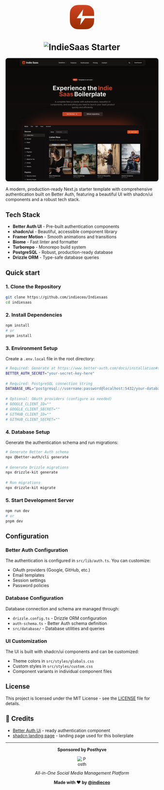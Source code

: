 <div align="center">
  <img src="public/logo.svg" alt="IndieSaas Starter Logo" width="80" height="80">
  <h1>
    <picture>
      <img src="https://readme-typing-svg.demolab.com?font=Poppins&weight=600&size=42&duration=1&pause=1000&color=D14424&center=true&vCenter=true&width=435&lines=IndieSaas+Starter" alt="IndieSaas Starter" />
    </picture>
  </h1>
</div>


<div align="center">
  <img src="public/demo-img.jpg" alt="IndieSaas Starter Demo" width="800" style="border-radius: 8px; box-shadow: 0 4px 6px -1px rgba(0, 0, 0, 0.1);">
</div>


A modern, production-ready Next.js starter template with comprehensive authentication built on Better Auth, featuring a beautiful UI with shadcn/ui components and a robust tech stack.

## Tech Stack

- **Better Auth UI** - Pre-built authentication components
- **shadcn/ui** - Beautiful, accessible component library
- **Framer Motion** - Smooth animations and transitions
- **Biome** - Fast linter and formatter
- **Turborepo** - Monorepo build system
- **PostgreSQL** - Robust, production-ready database
- **Drizzle ORM** - Type-safe database queries


##  Quick start

### 1. Clone the Repository
```bash
git clone https://github.com/indieceo/Indiesaas
cd indiesaas
```

### 2. Install Dependencies
```bash
npm install
# or
pnpm install
```

### 3. Environment Setup
Create a `.env.local` file in the root directory:

```bash
# Required: Generate at https://www.better-auth.com/docs/installation#set-environment-variables
BETTER_AUTH_SECRET="your-secret-key-here"

# Required: PostgreSQL connection string
DATABASE_URL="postgresql://username:password@localhost:5432/your-database"

# Optional: OAuth providers (configure as needed)
# GOOGLE_CLIENT_ID=""
# GOOGLE_CLIENT_SECRET=""
# GITHUB_CLIENT_ID=""
# GITHUB_CLIENT_SECRET=""
```

### 4. Database Setup
Generate the authentication schema and run migrations:

```bash
# Generate Better Auth schema
npx @better-auth/cli generate

# Generate Drizzle migrations
npx drizzle-kit generate

# Run migrations
npx drizzle-kit migrate
```

### 5. Start Development Server
```bash
npm run dev
# or
pnpm dev
```

##  Configuration

### Better Auth Configuration
The authentication is configured in `src/lib/auth.ts`. You can customize:
- OAuth providers (Google, GitHub, etc.)
- Email templates
- Session settings
- Password policies

### Database Configuration
Database connection and schema are managed through:
- `drizzle.config.ts` - Drizzle ORM configuration
- `auth-schema.ts` - Better Auth schema definition
- `src/database/` - Database utilities and queries

### UI Customization
The UI is built with shadcn/ui components and can be customized:
- Theme colors in `src/styles/globals.css`
- Custom styles in `src/styles/custom.css`
- Component variants in individual component files


## License

This project is licensed under the MIT License - see the [LICENSE](LICENSE) file for details.

## 🙏 Credits

- [Better Auth Ui](https://better-auth-ui.com) - ready authentication component
- [shadcn landing page](https://github.com/nobruf/shadcn-landing-page) - landing page used for this boilerplate



---

<div align="center" >
  <p><strong>Sponsored by Posthyve</strong></p>
  <a href="https://posthyve.com" style="text-decoration: none; display: inline-flex; align-items: center; gap: 8px;">
    <img src="https://posthyve.com/logo.svg" alt="Posthyve" width="32" height="32">
  </a>
  <p><em>All-in-One Social Media Management Platform</em></p>
</div>

<div align="center">

  **Made with ❤️ by [@indieceo](https://x.com/indieceo)**

</div>
